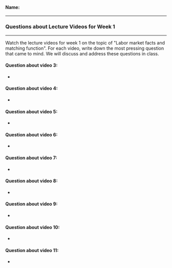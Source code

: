 #### Name:

---

### Questions about Lecture Videos for Week 1

---

Watch the lecture videos for week 1 on the topic of "Labor market facts and matching function". For each video, write down the most pressing question that came to mind. We will discuss and address these questions in class.

#### Question about video 3:

+

#### Question about video 4:

+

#### Question about video 5:

+

#### Question about video 6:

+

#### Question about video 7:

+

#### Question about video 8:

+

#### Question about video 9:

+

#### Question about video 10:

+

#### Question about video 11:

+


